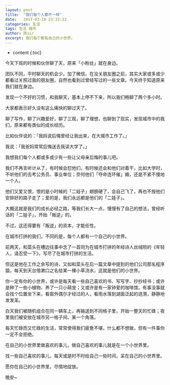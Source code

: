 ```yaml
---
layout: post
title:  "我们每个人都不一样"
date:   2017-03-10 23:33:33
categories: 生活
tags: 生活 城市
author: 陈sir
excerpt: 我们每个都有自己的小世界。
---
```

* content
{:toc}


今天下班的时候和伙伴聊了天，原来「小粉丝」就在身边。

团队不同，平时聊天的机会少。加了微信，在没关朋友圈之前，其实大家或多或少都看过关照过我的朋友圈，自然也看到过曾经写过的一些文章。今天终于知道原来我们就在身边。

发现一个不好的习惯，和我聊天，基本上停不下来，所以我们畅聊了两个多小时。

大家都表示好久没有这么痛快的聊过天了。

聊了写作，聊了兴趣爱好，聊了三观，聊了理想，也聊到了现实，发现城市中的我们，原来都有类似的成长经历。

比如伙伴说的：「我妈说后悔曾经让我出来，在大城市工作了。」

我说：「我爸妈常常后悔送去我读大学了。」

我想我们每个人都或多或少有一些让父母亲后悔的事儿吧。

我们不再言听计从了，有时候会怼他们，有时候还会和他们对着干，比如大学时，不听他们的去考公务员、事业单位；奈何他们「夺命连环催」婚，还是不紧不慢地一个人。

他们又爱又恨，恨的是小时候的「二娃子」翅膀硬了，会自己飞了，再也不按他们安排好的路子走了；爱的是，我们永远都是他们的「二娃子」。

大概这就是我们的成长必经之路，等我们长大一点，慢慢有了自己的想法，曾经听话的「二娃子」，开始「叛逆」的。

不过，这还得要有「叛逆」的资本，才能任性。

在城市打拼的我们，不同的是，每个人都有一个自己的小世界。

前两天，和菜头在槽边往事中念了一首同为在城市打拼的年经诗人丝绒陨的《年轻人，请忍受一下》，写尽了在城市打拼的生活。

但这是他在工作之余写的诗，又如和菜头在后一篇文章中提到的他们公司那名程序猿，每天到天台借漱口之名给某一棵小草浇水，这就是他们的小世界。

你一定有你的小世界，或许是每天看一些自己喜欢的书、写写字、抄抄经书；或许是种了一些小植物、养了一只小萌宠；又或许是有一家钟爱的咖啡馆，有事没事就会找个位置坐下来，看窗外偶尔才经过的人，看雨水落到湖面泛起的涟漪，静静地发发呆。

白天我们被随机组合在同一辆车上，再输送到不同格子里，开始一整天的忙碌；夜里我们被安放在城市另一格子间、某一个角落。

每天忙碌而又忙碌的生活，常常使得我们疲惫不堪，什么都不想做，但有一件事你一定不会拒绝。

在自己的小世界里做喜欢的事儿，做自己喜欢的事儿就是在一个小世界里。

找一些自己喜欢的事儿，每天或是时不时给自己一些时间，呆在自己的小世界里。

愿你在自己的小世界里，尽情地绽放。

晚安~




